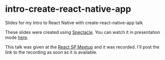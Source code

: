 # intro-create-react-native-app
Slides for my Intro to React Native with create-react-native-app talk

These slides were created using [Spectacle](https://github.com/FormidableLabs/spectacle).
You can watch it in presentation mode [here](https://intro-create-react-native-app.now.sh).

This talk was given at the [React SP Meetup](https://www.meetup.com/ReactJS-SP/events/240212915/) and it was recorded.
I'll post the link to the recording as soon as it is available.
